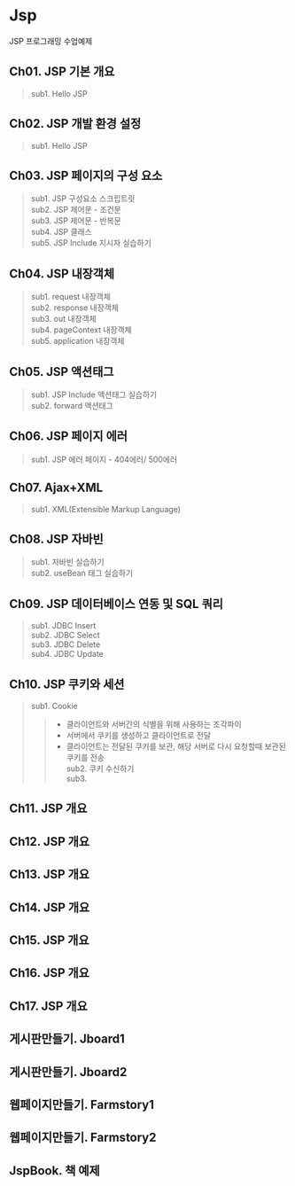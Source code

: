 # Jsp
JSP 프로그래밍 수업예제

## Ch01. JSP 기본 개요
> sub1. Hello JSP

## Ch02. JSP 개발 환경 설정
> sub1. Hello JSP

## Ch03. JSP 페이지의 구성 요소
> sub1. JSP 구성요소 스크립트릿   
> sub2. JSP 제어문 - 조건문   
> sub3. JSP 제어문 - 반복문   
> sub4. JSP 클래스   
> sub5. JSP Include 지시자 실습하기

## Ch04. JSP 내장객체
> sub1. request 내장객체   
> sub2. response 내장객체   
> sub3. out 내장객체   
> sub4. pageContext 내장객체   
> sub5. application 내장객체

## Ch05. JSP 액션태그
> sub1. JSP Include 액션태그 실습하기   
> sub2. forward 액션태그

## Ch06. JSP 페이지 에러
> sub1. JSP 에러 페이지 - 404에러/ 500에러

## Ch07. Ajax+XML
> sub1. XML(Extensible Markup Language)

## Ch08. JSP 자바빈
> sub1. 자바빈 실습하기   
> sub2. useBean 태그 실습하기

## Ch09. JSP 데이터베이스 연동 및 SQL 쿼리
> sub1. JDBC Insert   
> sub2. JDBC Select   
> sub3. JDBC Delete   
> sub4. JDBC Update

## Ch10. JSP 쿠키와 세션
> sub1. Cookie   
>> - 클라이언트와 서버간의 식별을 위해 사용하는 조각파이   
>> - 서버에서 쿠키를 생성하고 클라이언트로 전달   
>> - 클라이언트는 전달된 쿠키를 보관, 해당 서버로 다시 요청할때 보관된 쿠키를 전송	  
> sub2. 쿠키 수신하기   
> sub3. 

## Ch11. JSP 개요
## Ch12. JSP 개요
## Ch13. JSP 개요
## Ch14. JSP 개요
## Ch15. JSP 개요
## Ch16. JSP 개요
## Ch17. JSP 개요
## 게시판만들기. Jboard1
## 게시판만들기. Jboard2
## 웹페이지만들기. Farmstory1
## 웹페이지만들기. Farmstory2
## JspBook. 책 예제
